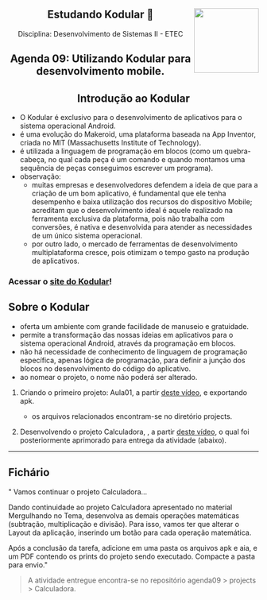 <div align="center">
<a href="https://github.com/monicaquintal" target="_blank"><img align="right" height="130" src="https://cdn.jsdelivr.net/gh/devicons/devicon/icons/php/php-plain.svg" /></a>
<h2>Estudando Kodular 🤳</h2>
<p>Disciplina: Desenvolvimento de Sistemas II - ETEC</p>
</div>

<div id="agenda06" align="center">
<h2>Agenda 09: Utilizando Kodular para desenvolvimento mobile.</h2>
</div>

<div align="center">
<h2>Introdução ao Kodular</h2>
</div>

- O Kodular é exclusivo para o desenvolvimento de aplicativos para o sistema operacional Android.
- é uma evolução do Makeroid, uma plataforma baseada na App Inventor, criada no MIT (Massachusetts Institute of Technology).
- é utilizada a linguagem de programação em blocos (como um quebra-cabeça, no qual cada peça é um comando e quando montamos uma sequência de peças conseguimos escrever um programa).
- observação:
  - muitas empresas e desenvolvedores defendem a ideia de que para a criação de um bom aplicativo, é fundamental que ele tenha desempenho e baixa utilização dos recursos do dispositivo Mobile; acreditam que o desenvolvimento ideal é aquele realizado na ferramenta exclusiva da plataforma, pois não trabalha com conversões, é nativa e desenvolvida para atender as necessidades de um único sistema operacional.
  - por outro lado, o mercado de ferramentas de desenvolvimento multiplataforma cresce, pois otimizam o tempo gasto na produção de aplicativos.

### Acessar o [site do Kodular](https://creator.kodular.io/)!

## Sobre o Kodular

- oferta um ambiente com grande facilidade de manuseio e gratuidade.
- permite a transformação das nossas ideias em aplicativos para o sistema operacional Android, através da programação em blocos.
- não há necessidade de conhecimento de linguagem de programação específica, apenas lógica de programação, para definir a junção dos blocos no desenvolvimento do código do aplicativo.
- ao nomear o projeto, o nome não poderá ser alterado.

1. Criando o primeiro projeto: Aula01, a partir [deste vídeo](https://www.youtube.com/watch?v=lsGEwJ6y4aI), e exportando apk.
    - os arquivos relacionados encontram-se no diretório projects.

2. Desenvolvendo o projeto Calculadora, , a partir [deste vídeo](https://www.youtube.com/watch?v=gsgvYulPMv4), o qual foi posteriormente aprimorado para entrega da atividade (abaixo).

---

## Fichário

" Vamos continuar o projeto Calculadora...<br>

Dando continuidade ao projeto Calculadora apresentado no material Mergulhando no Tema, desenvolva as demais operações matemáticas (subtração, multiplicação e divisão). Para isso, vamos ter que alterar o Layout da aplicação, inserindo um botão para cada operação matemática. <br>

Após a conclusão da tarefa, adicione em uma pasta os arquivos apk e aia, e um PDF contendo os prints do projeto sendo executado. Compacte a pasta para envio."<br>

> A atividade entregue encontra-se no repositório agenda09 > projects > Calculadora.